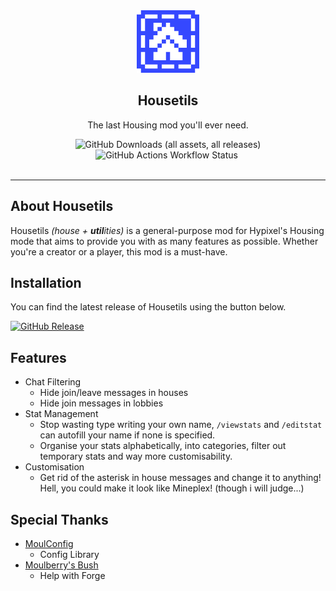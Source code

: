 

<div align="center">
    <img src="housetils.png" alt="Housetils Logo" height="100">
    <br>
    <h2>Housetils</h2>
    <p>The last Housing mod you'll ever need.</p>
    <img alt="GitHub Downloads (all assets, all releases)" src="https://img.shields.io/github/downloads/NoahTheNerd/Housetils/total">
    <img alt="GitHub Actions Workflow Status" src="https://img.shields.io/github/actions/workflow/status/NoahTheNerd/Housetils/build.yml">
    <img alt="" src="https://img.shields.io/badge/license-Polyform Perimeter-blue">
</div>
<br>
<hr>

## About Housetils
Housetils *(house + **util**ities)* is a general-purpose mod for Hypixel's Housing mode that aims to provide you with as many features as possible. Whether you're a creator or a player, this mod is a must-have.

## Installation
You can find the latest release of Housetils using the button below.

[![GitHub Release](https://img.shields.io/github/v/release/NoahTheNerd/Housetils)](/releases)

## Features
* Chat Filtering
  * Hide join/leave messages in houses
  * Hide join messages in lobbies
* Stat Management 
  * Stop wasting type writing your own name, `/viewstats` and `/editstat` can autofill your name if none is specified.
  * Organise your stats alphabetically, into categories, filter out temporary stats and way more customisability.
* Customisation
  * Get rid of the asterisk in house messages and change it to anything! Hell, you could make it look like Mineplex! (though i will judge...)

## Special Thanks
* [MoulConfig](https://notenoughupdates.org/MoulConfig/)
  * Config Library
* [Moulberry's Bush](https://discord.gg/moulberry)
  * Help with Forge